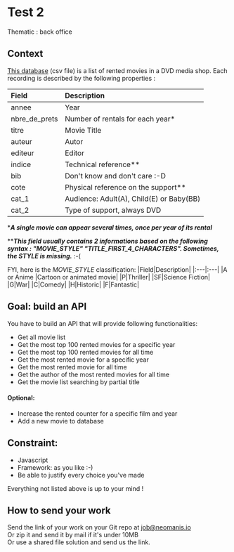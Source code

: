 # Test 2

Thematic : back office

## Context

[This database](src/top-500-most-rented-movies.csv) (csv file) is a list of rented movies in a DVD media shop. Each recording is described by the following properties :

|Field| Description|
| :--------------- |:---------------|
|annee|Year|
|nbre_de_prets|Number of rentals for each year*|
|titre|Movie Title|
|auteur|Autor|
|editeur|Editor|
|indice|Technical reference**|
|bib|Don't know and don't care :-D|
|cote|Physical reference on the support**|
|cat_1|Audience: Adult(A), Child(E) or Baby(BB)|
|cat_2|Type of support, always DVD|

****A single movie can appear several times, once per year of its rental***

*****This field usually contains 2 informations based on the following syntax : "MOVIE_STYLE" "TITLE_FIRST_4_CHARACTERS". Sometimes, the STYLE is missing.*** :-(


FYI, here is the *MOVIE_STYLE* classification:
|Field|Description|
|:---|:---|
|A or Anime |Cartoon or animated movie|
|P|Thriller|
|SF|Science Fiction|
|G|War|
|C|Comedy|
|H|Historic|
|F|Fantastic|


## Goal: build an API

You have to build an API that will provide following functionalities:

- Get all movie list
- Get the most top 100 rented movies for a specific year
- Get the most top 100 rented movies for all time
- Get the most rented movie for a specific year
- Get the most rented movie for all time
- Get the author of the most rented movies for all time
- Get the movie list searching by partial title


#### Optional:
- Increase the rented counter for a specific film and year
- Add a new movie to database

## Constraint:

- Javascript
- Framework: as you like :-)
- Be able to justify every choice you've made

Everything not listed above is up to your mind !

## How to send your work
Send the link of your work on your Git repo at job@neomanis.io  
Or zip it and send it by mail if it's under 10MB  
Or use a shared file solution and send us the link.
